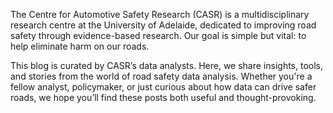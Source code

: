 The Centre for Automotive Safety Research (CASR) is a multidisciplinary research centre at the University of Adelaide, dedicated to improving road safety through evidence-based research. Our goal is simple but vital: to help eliminate harm on our roads.

This blog is curated by CASR’s data analysts. Here, we share insights, tools, and stories from the world of road safety data analysis. Whether you're a fellow analyst, policymaker, or just curious about how data can drive safer roads, we hope you’ll find these posts both useful and thought-provoking.
